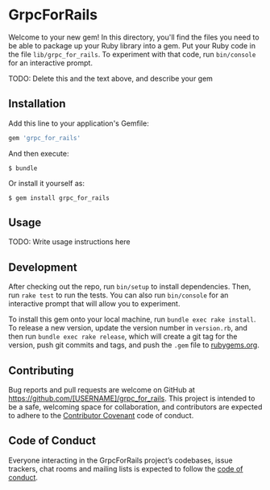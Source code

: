 # GrpcForRails

Welcome to your new gem! In this directory, you'll find the files you need to be able to package up your Ruby library into a gem. Put your Ruby code in the file `lib/grpc_for_rails`. To experiment with that code, run `bin/console` for an interactive prompt.

TODO: Delete this and the text above, and describe your gem

## Installation

Add this line to your application's Gemfile:

```ruby
gem 'grpc_for_rails'
```

And then execute:

    $ bundle

Or install it yourself as:

    $ gem install grpc_for_rails

## Usage

TODO: Write usage instructions here

## Development

After checking out the repo, run `bin/setup` to install dependencies. Then, run `rake test` to run the tests. You can also run `bin/console` for an interactive prompt that will allow you to experiment.

To install this gem onto your local machine, run `bundle exec rake install`. To release a new version, update the version number in `version.rb`, and then run `bundle exec rake release`, which will create a git tag for the version, push git commits and tags, and push the `.gem` file to [rubygems.org](https://rubygems.org).

## Contributing

Bug reports and pull requests are welcome on GitHub at https://github.com/[USERNAME]/grpc_for_rails. This project is intended to be a safe, welcoming space for collaboration, and contributors are expected to adhere to the [Contributor Covenant](http://contributor-covenant.org) code of conduct.

## Code of Conduct

Everyone interacting in the GrpcForRails project’s codebases, issue trackers, chat rooms and mailing lists is expected to follow the [code of conduct](https://github.com/[USERNAME]/grpc_for_rails/blob/master/CODE_OF_CONDUCT.md).
